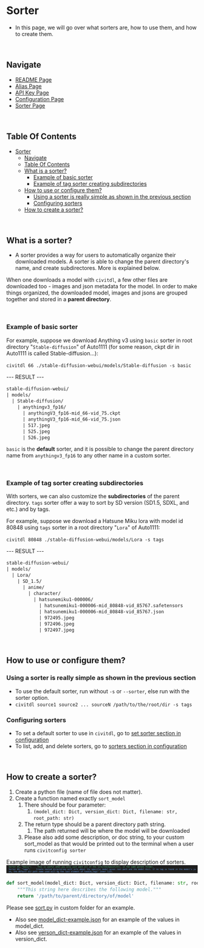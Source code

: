 # Sorter
- In this page, we will go over what sorters are, how to use them, and how to create them.

<br/>

## Navigate
- [README Page](../README.md)
- [Alias Page](./alias.md)
- [API Key Page](./api_key.md)
- [Configuration Page](./configuration.md)
- [Sorter Page](./sorter.md)

<br/>

## Table Of Contents
- [Sorter](#sorter)
  - [Navigate](#navigate)
  - [Table Of Contents](#table-of-contents)
  - [What is a sorter?](#what-is-a-sorter)
    - [Example of basic sorter](#example-of-basic-sorter)
    - [Example of tag sorter creating subdirectories](#example-of-tag-sorter-creating-subdirectories)
  - [How to use or configure them?](#how-to-use-or-configure-them)
    - [Using a sorter is really simple as shown in the previous section](#using-a-sorter-is-really-simple-as-shown-in-the-previous-section)
    - [Configuring sorters](#configuring-sorters)
  - [How to create a sorter?](#how-to-create-a-sorter)

<br/>

## What is a sorter?
- A sorter provides a way for users to automatically organize their downloaded models. A sorter is able to change the parent directory's name, and create subdirectores. More is explained below.

When one downloads a model with `civitdl`, a few other files are downloaded too - images and json metadata for the model. In order to make things organized, the downloaded model, images and jsons are grouped together and stored in a **parent directory**.

<br/>

### Example of basic sorter 

For example, suppose we download Anything v3 
using `basic` sorter in root directory "`Stable-diffusion`" of Auto1111 
(for some reason, ckpt dir in Auto1111 is called Stable-diffusion...): 

`civitdl 66 ./stable-diffusion-webui/models/Stable-diffusion -s basic`

--- RESULT ---
```
stable-diffusion-webui/
| models/
  | Stable-diffusion/
    | anythingv3_fp16/
      | anythingV3_fp16-mid_66-vid_75.ckpt
      | anythingV3_fp16-mid_66-vid_75.json
      | 517.jpeg
      | 525.jpeg
      | 526.jpeg
```

`basic` is the **default** sorter, and it is possible to change the parent directory name from `anythingv3_fp16` to any other name in a custom sorter.

<br/>

### Example of tag sorter creating subdirectories

With sorters, we can also customize the **subdirectories** of the parent directory. `tags` sorter offer a way to sort by SD version (SD1.5, SDXL, and etc.) and by tags.

For example, suppose we download a Hatsune Miku lora with model id 80848
using `tags` sorter in a root directory "`Lora`" of Auto1111:

`civitdl 80848 ./stable-diffusion-webui/models/Lora -s tags`

--- RESULT ---
```
stable-diffusion-webui/
| models/
  | Lora/
    | SD_1.5/
      | anime/
        | character/
          | hatsunemiku1-000006/
            | hatsunemiku1-000006-mid_80848-vid_85767.safetensors
            | hatsunemiku1-000006-mid_80848-vid_85767.json
            | 972495.jpeg
            | 972496.jpeg
            | 972497.jpeg
```



<br/>

## How to use or configure them?

### Using a sorter is really simple as shown in the previous section
- To use the default sorter, run without `-s` or `--sorter`, else run with the sorter option.
- `civitdl source1 source2 ... sourceN /path/to/the/root/dir -s tags`

### Configuring sorters
- To set a default sorter to use in `civitdl`, go to [set sorter section in configuration](./configuration.md#set-sorter)
- To list, add, and delete sorters, go to [sorters section in configuration](./configuration.md#sorters)

<br/>

## How to create a sorter?

1. Create a python file (name of file does not matter).
2. Create a function named exactly `sort_model`
   1. There should be four parameter:
      1. `(model_dict: Dict, version_dict: Dict, filename: str, root_path: str)`
   2. The return type should be a parent directory path string.
      1.  The path returned will be where the model will be downloaded
   3. Please also add some description, or doc string, to your custom sort_model as that would be printed out to the terminal when a user runs `civitconfig sorter`

Example image of running `civitconfig` to display description of sorters.
![Image of running civitconfig sorter and seeing the description of each sorter](./images/sorter/printing-out-available-sorters.png)

```python
def sort_model(model_dict: Dict, version_dict: Dict, filename: str, root_path: str):
    """This string here describes the following model."""
    return '/path/to/parent/directory/of/model'
```

Please see [sort.py](/custom/sort.py) in custom folder for an example.
- Also see [model_dict-example.json](/custom/model_dict-example.json) for an example of the values in model_dict.
- Also see [verson_dict-example.json](/custom/version_dict-example.json) for an example of the values in version_dict.


